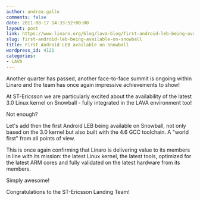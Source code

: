 ```yaml
---
author: andrea.gallo
comments: false
date: 2011-08-17 14:33:52+00:00
layout: post
link: https://www.linaro.org/blog/lava-blog/first-android-leb-being-available-on-snowball/
slug: first-android-leb-being-available-on-snowball
title: First Android LEB available on Snowball
wordpress_id: 4121
categories:
- LAVA
---
```


Another quarter has passed, another face-to-face summit is ongoing within Linaro and the team has once again impressive achievements to show!

At ST-Ericsson we are particularly excited about the availability of the latest 3.0 Linux kernel on Snowball - fully integrated in the LAVA environment too!

Not enough?

Let's add then the first Android LEB being available on Snowball, not only based on the 3.0 kernel but also built with the 4.6 GCC toolchain. A "world first" from all points of view.

This is once again confirming that Linaro is delivering value to its members in line with its mission: the latest Linux kernel, the latest tools, optimized for the latest ARM cores and fully validated on the latest hardware from its members.

Simply awesome!

Congratulations to the ST-Ericsson Landing Team!
